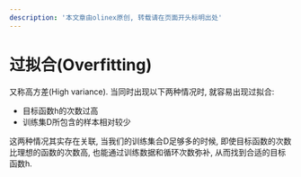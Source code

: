 ```yaml
---
description: '本文章由olinex原创, 转载请在页面开头标明出处'
---
```


# 过拟合\(Overfitting\)

又称高方差\(High variance\). 当同时出现以下两种情况时, 就容易出现过拟合:

* 目标函数h的次数过高
* 训练集D所包含的样本相对较少

这两种情况其实存在关联, 当我们的训练集合D足够多的时候, 即使目标函数的次数比理想的函数的次数高, 也能通过训练数据和循环次数弥补, 从而找到合适的目标函数h. 





